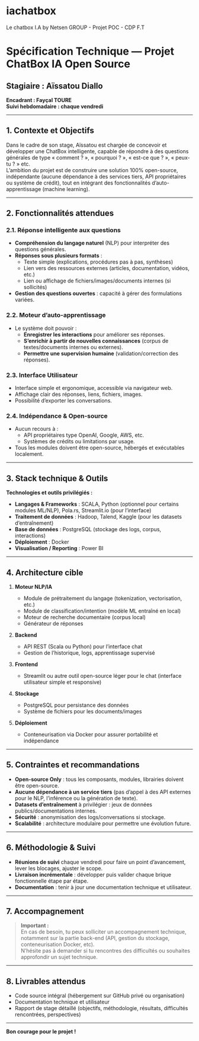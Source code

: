 # iachatbox
Le chatbox I.A by Netsen GROUP - Projet POC - CDP F.T 

# Spécification Technique — Projet ChatBox IA Open Source  
## Stagiaire : Aïssatou Diallo  
**Encadrant : Fayçal TOURE**  
**Suivi hebdomadaire : chaque vendredi**

---

## 1. Contexte et Objectifs

Dans le cadre de son stage, Aïssatou est chargée de concevoir et développer une ChatBox intelligente, capable de répondre à des questions générales de type « comment ? », « pourquoi ? », « est-ce que ? », « peux-tu ? » etc.  
L’ambition du projet est de construire une solution 100% open-source, indépendante (aucune dépendance à des services tiers, API propriétaires ou système de crédit), tout en intégrant des fonctionnalités d’auto-apprentissage (machine learning).

---

## 2. Fonctionnalités attendues

### 2.1. Réponse intelligente aux questions  
- **Compréhension du langage naturel** (NLP) pour interpréter des questions générales.
- **Réponses sous plusieurs formats** :
  - Texte simple (explications, procédures pas à pas, synthèses)
  - Lien vers des ressources externes (articles, documentation, vidéos, etc.)
  - Lien ou affichage de fichiers/images/documents internes (si sollicités)
- **Gestion des questions ouvertes** : capacité à gérer des formulations variées.

### 2.2. Moteur d’auto-apprentissage  
- Le système doit pouvoir :
  - **Enregistrer les interactions** pour améliorer ses réponses.
  - **S’enrichir à partir de nouvelles connaissances** (corpus de textes/documents internes ou externes).
  - **Permettre une supervision humaine** (validation/correction des réponses).

### 2.3. Interface Utilisateur  
- Interface simple et ergonomique, accessible via navigateur web.
- Affichage clair des réponses, liens, fichiers, images.
- Possibilité d’exporter les conversations.

### 2.4. Indépendance & Open-source  
- Aucun recours à :
  - API propriétaires type OpenAI, Google, AWS, etc.
  - Systèmes de crédits ou limitations par usage.
- Tous les modules doivent être open-source, hébergés et exécutables localement.

---

## 3. Stack technique & Outils

**Technologies et outils privilégiés :**  
- **Langages & Frameworks** : SCALA, Python (optionnel pour certains modules ML/NLP), Pola.rs, Streamlit.io (pour l’interface)
- **Traitement de données** : Hadoop, Talend, Kaggle (pour les datasets d’entraînement)
- **Base de données** : PostgreSQL (stockage des logs, corpus, interactions)
- **Déploiement** : Docker
- **Visualisation / Reporting** : Power BI

---

## 4. Architecture cible

1. **Moteur NLP/IA**  
   - Module de prétraitement du langage (tokenization, vectorisation, etc.)
   - Module de classification/intention (modèle ML entraîné en local)
   - Moteur de recherche documentaire (corpus local)
   - Générateur de réponses

2. **Backend**  
   - API REST (Scala ou Python) pour l’interface chat
   - Gestion de l’historique, logs, apprentissage supervisé

3. **Frontend**  
   - Streamlit ou autre outil open-source léger pour le chat (interface utilisateur simple et responsive)

4. **Stockage**  
   - PostgreSQL pour persistance des données
   - Système de fichiers pour les documents/images

5. **Déploiement**  
   - Conteneurisation via Docker pour assurer portabilité et indépendance

---

## 5. Contraintes et recommandations

- **Open-source Only** : tous les composants, modules, librairies doivent être open-source.
- **Aucune dépendance à un service tiers** (pas d’appel à des API externes pour le NLP, l’inférence ou la génération de texte).
- **Datasets d’entraînement** à privilégier : jeux de données publics/documentations internes.
- **Sécurité** : anonymisation des logs/conversations si stockage.
- **Scalabilité** : architecture modulaire pour permettre une évolution future.

---

## 6. Méthodologie & Suivi

- **Réunions de suivi** chaque vendredi pour faire un point d’avancement, lever les blocages, ajuster le scope.
- **Livraison incrémentale** : développer puis valider chaque brique fonctionnelle étape par étape.
- **Documentation** : tenir à jour une documentation technique et utilisateur.

---

## 7. Accompagnement

> **Important :**  
> En cas de besoin, tu peux solliciter un accompagnement technique, notamment sur la partie back-end (API, gestion du stockage, conteneurisation Docker, etc).  
> N’hésite pas à demander si tu rencontres des difficultés ou souhaites approfondir un sujet technique.

---

## 8. Livrables attendus

- Code source intégral (hébergement sur GitHub privé ou organisation)
- Documentation technique et utilisateur
- Rapport de stage détaillé (objectifs, méthodologie, résultats, difficultés rencontrées, perspectives)

---

**Bon courage pour le projet !**
